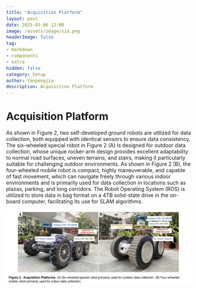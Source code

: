```yaml
---
title: "Acquisition Platform"
layout: post
date: 2025-03-06 12:00
image: /assets/image/sia.png
headerImage: false
tag:
- markdown
- components
- extra
hidden: false
category: Setup
author: Yanpengjia
description: Acquisition Platform
---
```


# Acquisition Platform

As shown in Figure 2, two self-developed ground robots are utilized for data collection, both equipped with identical sensors to ensure data consistency. The six-wheeled special robot in Figure 2 (A) is designed for outdoor data collection, whose unique rocker-arm design provides excellent adaptability to normal road surfaces, uneven terrains, and stairs, making it particularly suitable for challenging outdoor environments. As shown in Figure 2 (B), the four-wheeled mobile robot is compact, highly maneuverable, and capable of fast movement, which can navigate freely through various indoor environments and is primarily used for data collection in locations such as plazas, parking, and long corridors. The Robot Operating System (ROS) is utilized to store data in bag format on a 4TB solid-state drive in the on-board computer, facilitating its use for SLAM algorithms.

![figure](../../assets/image/figure2.png)
